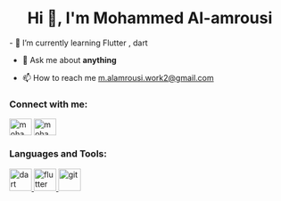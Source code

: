 <h1 align="center">Hi 👋, I'm Mohammed Al-amrousi</h1>
- 🌱 I’m currently learning Flutter , dart

- 💬 Ask me about **anything**

- 📫 How to reach me m.alamrousi.work2@gmail.com

<h3 align="left">Connect with me:</h3>
<p align="left">
<a href="https://www.linkedin.com/in/mohammed-al-amrousi-coding/" target="blank"><img align="center" src="https://raw.githubusercontent.com/rahuldkjain/github-profile-readme-generator/master/src/images/icons/Social/linked-in-alt.svg" alt="mohammed al-amrousi" height="30" width="40" /></a>
<a href="https://fb.com/mohammed al-amrousi" target="blank"><img align="center" src="https://raw.githubusercontent.com/rahuldkjain/github-profile-readme-generator/master/src/images/icons/Social/facebook.svg" alt="mohammed al-amrousi" height="30" width="40" /></a>
</p>

<h3 align="left">Languages and Tools:</h3>
<p align="left"> <a href="https://dart.dev" target="_blank" rel="noreferrer"> <img src="https://www.vectorlogo.zone/logos/dartlang/dartlang-icon.svg" alt="dart" width="40" height="40"/> </a> <a href="https://flutter.dev" target="_blank" rel="noreferrer"> <img src="https://www.vectorlogo.zone/logos/flutterio/flutterio-icon.svg" alt="flutter" width="40" height="40"/> </a> <a href="https://git-scm.com/" target="_blank" rel="noreferrer"> <img src="https://www.vectorlogo.zone/logos/git-scm/git-scm-icon.svg" alt="git" width="40" height="40"/> </a> </p>
